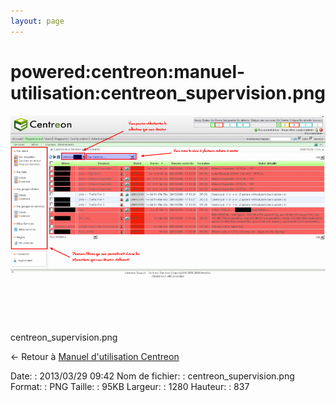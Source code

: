 ```yaml
---
layout: page
---
```


powered:centreon:manuel-utilisation:centreon\_supervision.png
=============================================================

[![centreon\_supervision.png](../../../../assets/media/powered/centreon/manuel-utilisation/centreon_supervision.png@cache=&w=900&h=588 "centreon_supervision.png")](../../../../assets/media/powered/centreon/manuel-utilisation/centreon_supervision.png@cache= "Afficher le fichier original")

centreon\_supervision.png

← Retour à [Manuel d'utilisation
Centreon](../../../../centreon/manuel-utilisation/start.html "centreon:manuel-utilisation:start")

Date:
:   2013/03/29 09:42
Nom de fichier:
:   centreon\_supervision.png
Format:
:   PNG
Taille:
:   95KB
Largeur:
:   1280
Hauteur:
:   837

